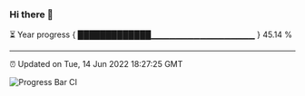 ### Hi there 👋

⏳ Year progress { █████████████▁▁▁▁▁▁▁▁▁▁▁▁▁▁▁▁▁ } 45.14 %

---

⏰ Updated on Tue, 14 Jun 2022 18:27:25 GMT

![Progress Bar CI](https://github.com/ZhaoGui/ZhaoGui/workflows/Progress%20Bar%20CI/badge.svg)
